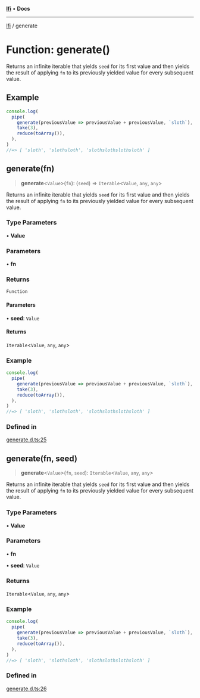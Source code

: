[**lfi**](../readme.md) • **Docs**

---

[lfi](../globals.md) / generate

# Function: generate()

Returns an infinite iterable that yields `seed` for its first value and then
yields the result of applying `fn` to its previously yielded value for every
subsequent value.

## Example

```js
console.log(
  pipe(
    generate(previousValue => previousValue + previousValue, `sloth`),
    take(3),
    reduce(toArray()),
  ),
)
//=> [ 'sloth', 'slothsloth', 'slothslothslothsloth' ]
```

## generate(fn)

> **generate**\<`Value`\>(`fn`): (`seed`) => `Iterable`\<`Value`, `any`, `any`\>

Returns an infinite iterable that yields `seed` for its first value and then
yields the result of applying `fn` to its previously yielded value for every
subsequent value.

### Type Parameters

• **Value**

### Parameters

• **fn**

### Returns

`Function`

#### Parameters

• **seed**: `Value`

#### Returns

`Iterable`\<`Value`, `any`, `any`\>

### Example

```js
console.log(
  pipe(
    generate(previousValue => previousValue + previousValue, `sloth`),
    take(3),
    reduce(toArray()),
  ),
)
//=> [ 'sloth', 'slothsloth', 'slothslothslothsloth' ]
```

### Defined in

[generate.d.ts:25](https://github.com/TomerAberbach/lfi/blob/85d6360ac7d8f71c70f308d2ace5bc2aa99ab03d/src/operations/generate.d.ts#L25)

## generate(fn, seed)

> **generate**\<`Value`\>(`fn`, `seed`): `Iterable`\<`Value`, `any`, `any`\>

Returns an infinite iterable that yields `seed` for its first value and then
yields the result of applying `fn` to its previously yielded value for every
subsequent value.

### Type Parameters

• **Value**

### Parameters

• **fn**

• **seed**: `Value`

### Returns

`Iterable`\<`Value`, `any`, `any`\>

### Example

```js
console.log(
  pipe(
    generate(previousValue => previousValue + previousValue, `sloth`),
    take(3),
    reduce(toArray()),
  ),
)
//=> [ 'sloth', 'slothsloth', 'slothslothslothsloth' ]
```

### Defined in

[generate.d.ts:26](https://github.com/TomerAberbach/lfi/blob/85d6360ac7d8f71c70f308d2ace5bc2aa99ab03d/src/operations/generate.d.ts#L26)
